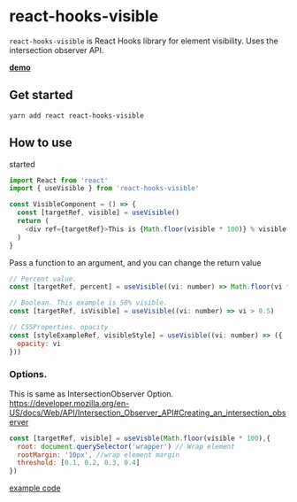 # react-hooks-visible

`react-hooks-visible` is React Hooks library for element visibility. Uses the intersection observer API.

**[demo](https://kmkzt.github.io/react-hooks-visible/)**

## Get started

```shell
yarn add react react-hooks-visible
```

## How to use

started

```javascript
import React from 'react'
import { useVisible } from 'react-hooks-visible'

const VisibleComponent = () => {
  const [targetRef, visible] = useVisible()
  return (
    <div ref={targetRef}>This is {Math.floor(visible * 100)} % visible </div>
  )
}
```

Pass a function to an argument, and you can change the return value

```javascript
// Percent value.
const [targetRef, percent] = useVisible((vi: number) => Math.floor(vi * 100))

// Boolean. This example is 50% visible.
const [targetRef, isVisible] = useVisible((vi: number) => vi > 0.5)

// CSSProperties. opacity
const [styleExampleRef, visibleStyle] = useVisible((vi: number) => ({
  opacity: vi
}))
```

### Options.

This is same as IntersectionObserver Option.
https://developer.mozilla.org/en-US/docs/Web/API/Intersection_Observer_API#Creating_an_intersection_observer

```javascript
const [targetRef, visible] = useVisble(Math.floor(visible * 100),{
  root: document.querySelector('wrapper') // Wrap element
  rootMargin: '10px', //wrap element margin
  threshold: [0.1, 0.2, 0.3, 0.4]
})
```

[example code](src/example/)

